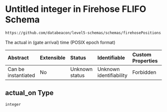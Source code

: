 # Untitled integer in Firehose FLIFO Schema

```txt
https://github.com/databeacon/level5-schemas/schemas/firehosePositions.schema.json#/properties/actual_on
```

The actual in (gate arrival) time (POSIX epoch format)

| Abstract            | Extensible | Status         | Identifiable            | Custom Properties | Additional Properties | Access Restrictions | Defined In                                                                                |
| :------------------ | :--------- | :------------- | :---------------------- | :---------------- | :-------------------- | :------------------ | :---------------------------------------------------------------------------------------- |
| Can be instantiated | No         | Unknown status | Unknown identifiability | Forbidden         | Allowed               | none                | [firehoseFLIFO.schema.json\*](../../out/firehoseFLIFO.schema.json "open original schema") |

## actual\_on Type

`integer`
